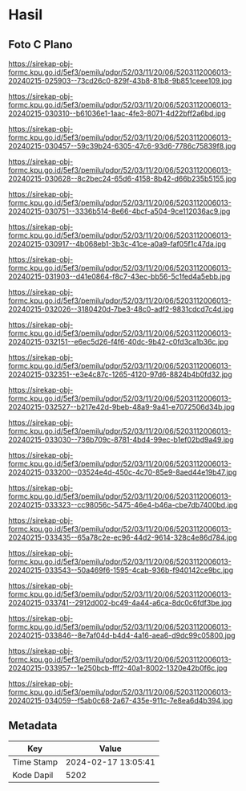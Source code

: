 # Hasil

## Foto C Plano

https://sirekap-obj-formc.kpu.go.id/5ef3/pemilu/pdpr/52/03/11/20/06/5203112006013-20240215-025903--73cd26c0-829f-43b8-81b8-9b851ceee109.jpg

https://sirekap-obj-formc.kpu.go.id/5ef3/pemilu/pdpr/52/03/11/20/06/5203112006013-20240215-030310--b61036e1-1aac-4fe3-8071-4d22bff2a6bd.jpg

https://sirekap-obj-formc.kpu.go.id/5ef3/pemilu/pdpr/52/03/11/20/06/5203112006013-20240215-030457--59c39b24-6305-47c6-93d6-7786c75839f8.jpg

https://sirekap-obj-formc.kpu.go.id/5ef3/pemilu/pdpr/52/03/11/20/06/5203112006013-20240215-030628--8c2bec24-65d6-4158-8b42-d66b235b5155.jpg

https://sirekap-obj-formc.kpu.go.id/5ef3/pemilu/pdpr/52/03/11/20/06/5203112006013-20240215-030751--3336b514-8e66-4bcf-a504-9ce112036ac9.jpg

https://sirekap-obj-formc.kpu.go.id/5ef3/pemilu/pdpr/52/03/11/20/06/5203112006013-20240215-030917--4b068eb1-3b3c-41ce-a0a9-faf05f1c47da.jpg

https://sirekap-obj-formc.kpu.go.id/5ef3/pemilu/pdpr/52/03/11/20/06/5203112006013-20240215-031903--d41e0864-f8c7-43ec-bb56-5c1fed4a5ebb.jpg

https://sirekap-obj-formc.kpu.go.id/5ef3/pemilu/pdpr/52/03/11/20/06/5203112006013-20240215-032026--3180420d-7be3-48c0-adf2-9831cdcd7c4d.jpg

https://sirekap-obj-formc.kpu.go.id/5ef3/pemilu/pdpr/52/03/11/20/06/5203112006013-20240215-032151--e6ec5d26-f4f6-40dc-9b42-c0fd3ca1b36c.jpg

https://sirekap-obj-formc.kpu.go.id/5ef3/pemilu/pdpr/52/03/11/20/06/5203112006013-20240215-032351--e3e4c87c-1265-4120-97d6-8824b4b0fd32.jpg

https://sirekap-obj-formc.kpu.go.id/5ef3/pemilu/pdpr/52/03/11/20/06/5203112006013-20240215-032527--b217e42d-9beb-48a9-9a41-e7072506d34b.jpg

https://sirekap-obj-formc.kpu.go.id/5ef3/pemilu/pdpr/52/03/11/20/06/5203112006013-20240215-033030--736b709c-8781-4bd4-99ec-b1ef02bd9a49.jpg

https://sirekap-obj-formc.kpu.go.id/5ef3/pemilu/pdpr/52/03/11/20/06/5203112006013-20240215-033200--03524e4d-450c-4c70-85e9-8aed44e19b47.jpg

https://sirekap-obj-formc.kpu.go.id/5ef3/pemilu/pdpr/52/03/11/20/06/5203112006013-20240215-033323--cc98056c-5475-46e4-b46a-cbe7db7400bd.jpg

https://sirekap-obj-formc.kpu.go.id/5ef3/pemilu/pdpr/52/03/11/20/06/5203112006013-20240215-033435--65a78c2e-ec96-44d2-9614-328c4e86d784.jpg

https://sirekap-obj-formc.kpu.go.id/5ef3/pemilu/pdpr/52/03/11/20/06/5203112006013-20240215-033543--50a469f6-1595-4cab-936b-f940142ce9bc.jpg

https://sirekap-obj-formc.kpu.go.id/5ef3/pemilu/pdpr/52/03/11/20/06/5203112006013-20240215-033741--2912d002-bc49-4a44-a6ca-8dc0c6fdf3be.jpg

https://sirekap-obj-formc.kpu.go.id/5ef3/pemilu/pdpr/52/03/11/20/06/5203112006013-20240215-033846--8e7af04d-b4d4-4a16-aea6-d9dc99c05800.jpg

https://sirekap-obj-formc.kpu.go.id/5ef3/pemilu/pdpr/52/03/11/20/06/5203112006013-20240215-033957--1e250bcb-fff2-40a1-8002-1320e42b0f6c.jpg

https://sirekap-obj-formc.kpu.go.id/5ef3/pemilu/pdpr/52/03/11/20/06/5203112006013-20240215-034059--f5ab0c68-2a67-435e-911c-7e8ea6d4b394.jpg


## Metadata

| Key        | Value               |
| ---------- | ------------------- |
| Time Stamp | 2024-02-17 13:05:41 |
| Kode Dapil | 5202                |



